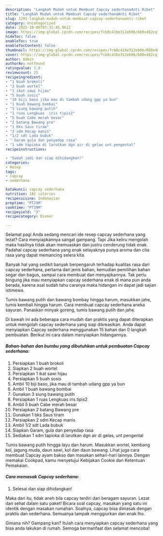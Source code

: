 ```yaml
---
description: "Langkah Mudah untuk Membuat Capcay sederhanaAnti Ribet"
title: "Langkah Mudah untuk Membuat Capcay sederhanaAnti Ribet"
slug: 1291-langkah-mudah-untuk-membuat-capcay-sederhanaanti-ribet
category: Uncategorized
date: 2022-10-06T07:31:45.961Z
image: https://img-global.cpcdn.com/recipes/fcb8c416e312eb06/680x482cq70/capcay-sederhana-foto-resep-utama.jpg
hideToc: false
enableToc: true
enableTocContent: false
thumbnail: https://img-global.cpcdn.com/recipes/fcb8c416e312eb06/680x482cq70/capcay-sederhana-foto-resep-utama.jpg
cover: https://img-global.cpcdn.com/recipes/fcb8c416e312eb06/680x482cq70/capcay-sederhana-foto-resep-utama.jpg
author: Admin
authorAv: notfound
ratingvalue: 3.8
reviewcount: 25
recipeingredient:
- "1 buah brokoli"
- "2 buah wortel"
- "1 ikat sawi hijau"
- "5 buah sosis"
- "10 biji baso jika mau di tambah udang gpp ya bun"
- "1 buah bawang bombai"
- "3 siung bawang putih"
- "1 ruas Lengkuas  iris tipis2"
- "5 buah Cabe merah besar"
- "2 batang Bawang pre"
- "1 bks Saus tiram"
- "2 sdm Kecap manis"
- "1/2 sdt Lada bubuk"
- " Garam gula dan penyedap rasa"
- "1 sdm tapioka di larutkan dgn air di gelas unt pengental"
recipeinstructions:

- "Sudah jadi dan siap dihidangkan!"
categories:
- Resep
tags:
- capcay
- sederhana

katakunci: capcay sederhana 
nutrition: 182 calories
recipecuisine: Indonesian
preptime: "PT29M"
cooktime: "PT39M"
recipeyield: "3"
recipecategory: Dinner

---
```



Selamat pagi Anda sedang mencari ide resep capcay sederhana yang lezat? Cara menyiapkannya sangat gampang. Tapi Jika keliru mengolah maka hasilnya tidak akan memuaskan dan justru cenderung tidak enak. Padahal capcay sederhana yang enak selayaknya punya aroma dan cita rasa yang dapat memancing selera kita.


Banyak hal yang sedikit banyak berpengaruh terhadap kualitas rasa dari capcay sederhana, pertama dari jenis bahan, kemudian pemilihan bahan segar dan bagus, sampai cara membuat dan menyajikannya. Tak perlu bingung jika mau menyiapkan capcay sederhana enak di mana pun anda berada, karena asal sudah tahu caranya maka hidangan ini dapat jadi sajian istimewa.

Tumis bawang putih dan bawang bombay hingga harum, masukkan jahe, tumis kembali hingga harum. Cara membuat capcay sederhana aneka sayuran. Panaskan minyak goreng, tumis bawang putih dan jahe.


Di bawah ini ada beberapa cara mudah dan praktis yang dapat diterapkan untuk mengolah capcay sederhana yang siap dikreasikan. Anda dapat menyiapkan Capcay sederhana menggunakan 15 bahan dan 0 langkah pembuatan. Berikut ini cara dalam menyiapkan hidangannya.

<!--inarticleads1-->

##### Bahan-bahan dan bumbu yang dibutuhkan untuk pembuatan Capcay sederhana:

1. Persiapkan 1 buah brokoli
1. Siapkan 2 buah wortel
1. Persiapkan 1 ikat sawi hijau
1. Persiapkan 5 buah sosis
1. Ambil 10 biji baso, jika mau di tambah udang gpp ya bun
1. Ambil 1 buah bawang bombai
1. Gunakan 3 siung bawang putih
1. Persiapkan 1 ruas Lengkuas  iris tipis2
1. Ambil 5 buah Cabe merah besar
1. Persiapkan 2 batang Bawang pre
1. Gunakan 1 bks Saus tiram
1. Persiapkan 2 sdm Kecap manis
1. Ambil 1/2 sdt Lada bubuk
1. Siapkan  Garam, gula dan penyedap rasa
1. Sediakan 1 sdm tapioka di larutkan dgn air di gelas, unt pengental


Tumis bawang putih hingga layu dan harum. Masukkan wortel, kembang kol, jagung muda, daun sawi, kol dan daun bawang. Lihat juga cara membuat Capcay ayam bakso dan masakan sehari-hari lainnya. Dengan memakai Cookpad, kamu menyetujui Kebijakan Cookie dan Ketentuan Pemakaian. 

<!--inarticleads2-->

##### Cara memasak Capcay sederhana:


1. Selesai dan siap dihidangkan!

Maka dari itu, tidak aneh bila capcay terdiri dari beragam sayuran. Lezat dan sehat dalam satu paket! Bicara soal capcay, masakan yang satu ini identik dengan masakan rumahan. Soalnya, capcay bisa dimasak dengan praktis dan sederhana. Semuanya tampak menggiurkan dan enak lho. 

Gimana nih? Gampang kan? Itulah cara menyiapkan capcay sederhana yang bisa anda lakukan di rumah. Semoga bermanfaat dan selamat mencoba!
